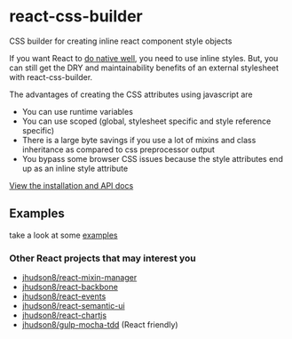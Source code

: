 react-css-builder
==============
CSS builder for creating inline react component style objects

If you want React to [do native well](https://www.youtube.com/watch?v=7rDsRXj9-cU), you need to use inline styles.  But, you can still get the DRY and maintainability benefits of an external stylesheet with react-css-builder.

The advantages of creating the CSS attributes using javascript are

* You can use runtime variables
* You can use scoped (global, stylesheet specific and style reference specific)
* There is a large byte savings if you use a lot of mixins and class inheritance as compared to css preprocessor output
* You bypass some browser CSS issues because the style attributes end up as an inline style attribute

[View the installation and API docs](http://jhudson8.github.io/fancydocs/index.html#project/jhudson8/react-css-builder)


## Examples
take a look at some [examples](https://github.com/jhudson8/react-css-builder/blob/master/examples/example.js)


### Other React projects that may interest you

* [jhudson8/react-mixin-manager](https://github.com/jhudson8/react-mixin-manager)
* [jhudson8/react-backbone](https://github.com/jhudson8/react-backbone)
* [jhudson8/react-events](https://github.com/jhudson8/react-events)
* [jhudson8/react-semantic-ui](https://github.com/jhudson8/react-semantic-ui)
* [jhudson8/react-chartjs](https://github.com/jhudson8/react-chartjs)
* [jhudson8/gulp-mocha-tdd](https://github.com/jhudson8/gulp-mocha-tdd) (React friendly)
